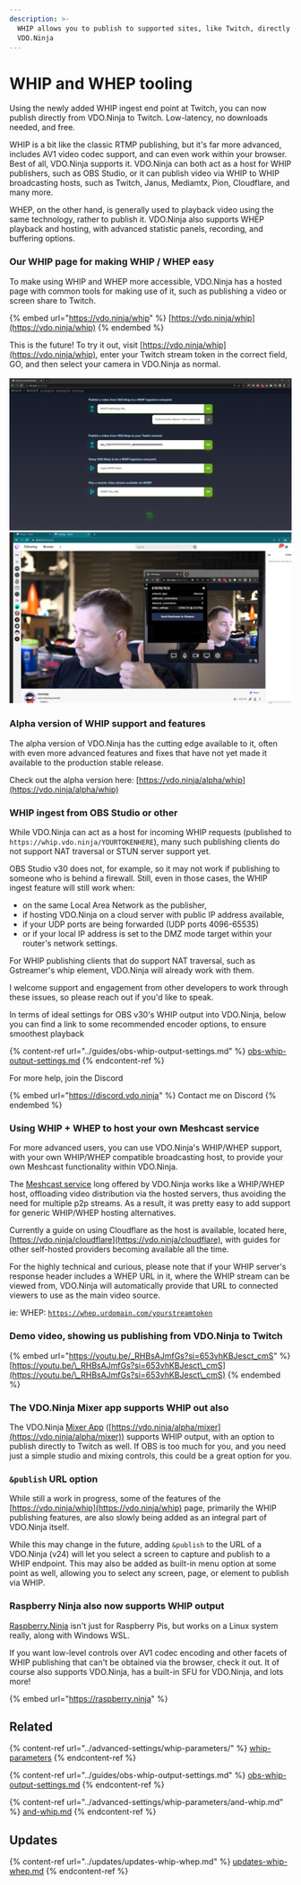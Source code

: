 ```yaml
---
description: >-
  WHIP allows you to publish to supported sites, like Twitch, directly from
  VDO.Ninja
---
```


# WHIP and WHEP tooling

Using the newly added WHIP ingest end point at Twitch, you can now publish directly from VDO.Ninja to Twitch. Low-latency, no downloads needed, and free.

WHIP is a bit like the classic RTMP publishing, but it's far more advanced, includes AV1 video codec support, and can even work within your browser. Best of all, VDO.Ninja supports it. VDO.Ninja can both act as a host for WHIP publishers, such as OBS Studio, or it can publish video via WHIP to WHIP broadcasting hosts, such as Twitch, Janus, Mediamtx, Pion, Cloudflare, and many more.

WHEP, on the other hand, is generally used to playback video using the same technology, rather to publish it. VDO.Ninja also supports WHEP playback and hosting, with advanced statistic panels, recording, and buffering options.&#x20;

### Our WHIP page for making WHIP / WHEP easy

To make using WHIP and WHEP more accessible, VDO.Ninja has a hosted page with common tools for making use of it, such as publishing a video or screen share to Twitch.

{% embed url="https://vdo.ninja/whip" %}
[https://vdo.ninja/whip](https://vdo.ninja/whip)
{% endembed %}

This is the future! To try it out, visit [https://vdo.ninja/whip](https://vdo.ninja/whip), enter your Twitch stream token in the correct field, GO, and then select your camera in VDO.Ninja as normal.\
\
![](<../.gitbook/assets/image (198).png>)![](<../.gitbook/assets/image (199).png>)

### Alpha version of WHIP support and features

The alpha version of VDO.Ninja has the cutting edge available to it, often with even more advanced features and fixes that have not yet made it available to the production stable release.

Check out the alpha version here: [https://vdo.ninja/alpha/whip](https://vdo.ninja/alpha/whip)

### WHIP ingest from OBS Studio or other

While VDO.Ninja can act as a host for incoming WHIP requests (published to `https://whip.vdo.ninja/YOURTOKENHERE`), many such publishing clients do not support NAT traversal or STUN server support yet.&#x20;

OBS Studio v30 does not, for example, so it may not work if publishing to someone who is behind a firewall. Still, even in those cases, the WHIP ingest feature will still work when:

* on the same Local Area Network as the publisher,&#x20;
* if hosting VDO.Ninja on a cloud server with public IP address available,&#x20;
* if your UDP ports are being forwarded (UDP ports 4096-65535)
* or if your local IP address is set to the DMZ mode target within your router's network settings.

For WHIP publishing clients that do support NAT traversal, such as Gstreamer's whip element, VDO.Ninja will already work with them.

I welcome support and engagement from other developers to work through these issues, so please reach out if you'd like to speak.

In terms of ideal settings for OBS v30's WHIP output into VDO.Ninja, below you can find a link to some recommended encoder options, to ensure smoothest playback

{% content-ref url="../guides/obs-whip-output-settings.md" %}
[obs-whip-output-settings.md](../guides/obs-whip-output-settings.md)
{% endcontent-ref %}

For more help, join the Discord

{% embed url="https://discord.vdo.ninja" %}
Contact me on Discord
{% endembed %}

### Using WHIP + WHEP to host your own Meshcast service

For more advanced users, you can use VDO.Ninja's WHIP/WHEP support, with your own WHIP/WHEP compatible broadcasting host, to provide your own Meshcast functionality within VDO.Ninja.

The [Meshcast service](meshcast.io.md) long offered by VDO.Ninja works like a WHIP/WHEP host, offloading video distribution via the hosted servers, thus avoiding the need for multiple p2p streams. As a result, it was pretty easy to add support for generic WHIP/WHEP hosting alternatives.

Currently a guide on using Cloudflare as the host is available, located here, [https://vdo.ninja/cloudflare](https://vdo.ninja/cloudflare), with guides for other self-hosted providers becoming available all the time.

For the highly technical and curious, please note that if your WHIP server's response header includes a WHEP URL in it, where the WHIP stream can be viewed from, VDO.Ninja will automatically provide that URL to connected viewers to use as the main video source.

ie: WHEP: [`https://whep.urdomain.com/yourstreamtoken`](https://whep.urdomain.com/yourstreamtoken)

### Demo video, showing us publishing from VDO.Ninja to Twitch

{% embed url="https://youtu.be/_RHBsAJmfGs?si=653vhKBJesct_cmS" %}
[https://youtu.be/\_RHBsAJmfGs?si=653vhKBJesct\_cmS](https://youtu.be/\_RHBsAJmfGs?si=653vhKBJesct\_cmS)
{% endembed %}

### The VDO.Ninja Mixer app supports WHIP out also

The VDO.Ninja [Mixer App](mixer-app.md) ([https://vdo.ninja/alpha/mixer](https://vdo.ninja/alpha/mixer)) supports WHIP output, with an option to publish directly to Twitch as well. If OBS is too much for you, and you need just a simple studio and mixing controls, this could be a great option for you.

### `&publish` URL option

While still a work in progress, some of the features of the [https://vdo.ninja/whip](https://vdo.ninja/whip) page, primarily the WHIP publishing features, are also slowly being added as an integral part of VDO.Ninja itself.

While this may change in the future, adding `&publish` to the URL of a VDO.Ninja (v24) will let you select a screen to capture and publish to a WHIP endpoint. This may also be added as built-in menu option at some point as well, allowing you to select any screen, page, or element to publish via WHIP.

### Raspberry Ninja also now supports WHIP output

[Raspberry.Ninja](raspberry.ninja/) isn't just for Raspberry Pis, but works on a Linux system really, along with Windows WSL.

If you want low-level controls over AV1 codec encoding and other facets of WHIP publishing that can't be obtained via the browser, check it out. It of course also supports VDO.Ninja, has a built-in SFU for VDO.Ninja, and lots more!

{% embed url="https://raspberry.ninja" %}

## Related

{% content-ref url="../advanced-settings/whip-parameters/" %}
[whip-parameters](../advanced-settings/whip-parameters/)
{% endcontent-ref %}

{% content-ref url="../guides/obs-whip-output-settings.md" %}
[obs-whip-output-settings.md](../guides/obs-whip-output-settings.md)
{% endcontent-ref %}

{% content-ref url="../advanced-settings/whip-parameters/and-whip.md" %}
[and-whip.md](../advanced-settings/whip-parameters/and-whip.md)
{% endcontent-ref %}

## Updates

{% content-ref url="../updates/updates-whip-whep.md" %}
[updates-whip-whep.md](../updates/updates-whip-whep.md)
{% endcontent-ref %}
